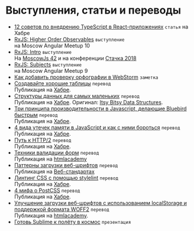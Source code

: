 # Выступления, статьи и переводы
- [12 советов по внедрению TypeScript в React-приложениях](https://habr.com/ru/company/tinkoff/blog/505488/) `статья` на Хабре
- [RxJS: Higher Order Observables](https://aalexeev239.github.io/rxjs-hoo/) `выступление`<br> на Moscow Angular Meetup 10
- [RxJS: Intro](https://aalexeev239.github.io/rxjs-intro/) `выступление`<br> На [MoscowJs 42](https://www.youtube.com/watch?v=3rEDHnqn-Cw) и на конференции [Стачка 2018](https://nastachku.ru/rxjs-dostupno-v-detalyah-i-na-praktike)
- [RxJS: Subjects](https://aalexeev239.github.io/rxjs-subjects/) `выступление` <br> на Moscow Angular Meetup 9
- [Как добавить проверку орфографии в WebStorm](tips/webstorm-typo-highlighting/) `заметка`
- [Создавайте хорошие таблицы](design-better-data-tables/) `перевод`<br> Публикация на [Хабре](https://habrahabr.ru/post/312422/).
- [Структуры данных для самых маленьких](itsy-bitsy-data-structures/itsy-bitsy-data-structures-ru_RU.js) `перевод`<br> Публикация на [Хабре](https://habrahabr.ru/post/310794/). Оригинал: [Itsy Bitsy Data Structures](https://github.com/thejameskyle/itsy-bitsy-data-structures).
- [Три принципа производительности в Javascript, делающие Bluebird быстрым](javascript_performance_fundamentals_make_bluebird_fast/) `перевод`<br> Публикация на [Хабре](https://habrahabr.ru/post/309848/).
- [4 вида утечек памяти в JavaScript и как с ними бороться](4_types_of_memory_leaks/) `перевод`<br> Публикация на [Хабре](https://habrahabr.ru/post/309318/).
- [Путь к HTTP/2](journey_to_HTTP_2/) `перевод`<br> Публикация на [Хабре](https://habrahabr.ru/post/308846/).
- [Техники валидации форм](form_validation_techniques/) `перевод`<br> Публикация на [htmlacademy](https://htmlacademy.ru/blog/95-form-validation-techniques)
- [Паттерны загрузки веб-шрифтов](web_font_loading_patterns/) `перевод`<br> Публикация на [Веб-стандартах](http://web-standards.ru/articles/web-font-loading-patterns/)
- [Линтинг CSS с помощью stylelint](lint_your_css_with_stylelint/) `перевод`<br> Публикация на [Хабре](https://habrahabr.ru/post/301594/).
- [4 мифа о PostCSS](postCSS_mythbusting/) `перевод`<br> Публикация на [Хабре](https://habrahabr.ru/post/280988/).
- [Улучшение загрузки веб-шрифтов с использованием localStorage и поддержкой формата WOFF2](better_webfont_loading/) `перевод`<br> Публикация на [htmlacademy](https://htmlacademy.ru/blog/61).
- [Готовь Sublime к полёту в космос](http://aalexeev239.github.io/sublime-presentation/) `презентация`

